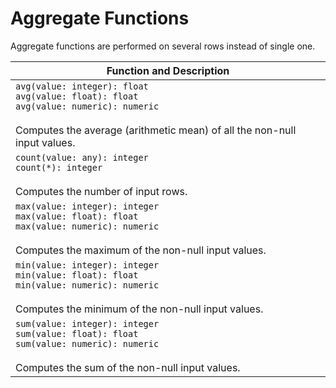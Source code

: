 # Aggregate Functions

Aggregate functions are performed on several rows instead of single one.

| Function and Description |
| ---  |
| `avg(value: integer): float` <br /> `avg(value: float): float` <br /> `avg(value: numeric): numeric` <br /><br /> Computes the average (arithmetic mean) of all the non-null input values. |
| `count(value: any): integer` <br /> `count(*): integer` <br /><br /> Computes the number of input rows. |
| `max(value: integer): integer` <br /> `max(value: float): float` <br /> `max(value: numeric): numeric` <br /><br /> Computes the maximum of the non-null input values. |
| `min(value: integer): integer` <br /> `min(value: float): float` <br /> `min(value: numeric): numeric` <br /><br /> Computes the minimum of the non-null input values. |
| `sum(value: integer): integer` <br /> `sum(value: float): float` <br /> `sum(value: numeric): numeric` <br /><br /> Computes the sum of the non-null input values. |
